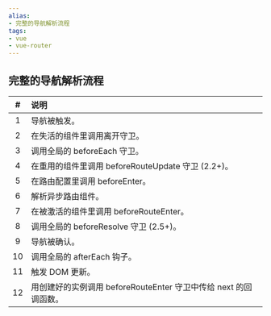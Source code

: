 ```yaml
---
alias: 
- 完整的导航解析流程
tags: 
- vue
- vue-router
---
```


## 完整的导航解析流程

| # | 说明 |
| :-: | :- |
| 1 | 导航被触发。  |
| 2 | 在失活的组件里调用离开守卫。 |
| 3 | 调用全局的 beforeEach 守卫。 |
| 4 | 在重用的组件里调用 beforeRouteUpdate 守卫 (2.2+)。 |
| 5 | 在路由配置里调用 beforeEnter。 |
| 6 | 解析异步路由组件。 |
| 7 | 在被激活的组件里调用 beforeRouteEnter。 |
| 8 | 调用全局的 beforeResolve 守卫 (2.5+)。| 
| 9 | 导航被确认。 |
| 10 | 调用全局的 afterEach 钩子。 |
| 11 | 触发 DOM 更新。|
| 12 | 用创建好的实例调用 beforeRouteEnter 守卫中传给 next 的回调函数。|
